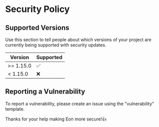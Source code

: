 # Security Policy

## Supported Versions

Use this section to tell people about which versions of your project are
currently being supported with security updates.

| Version    | Supported          |
| ---------- | ------------------ |
| >= 1.15.0  | :white_check_mark: |
|  < 1.15.0  | :x:                |

## Reporting a Vulnerability

To report a vulnerability, please create an issue using the "vulnerability" template.

Thanks for your help making Eon more secure!👍
